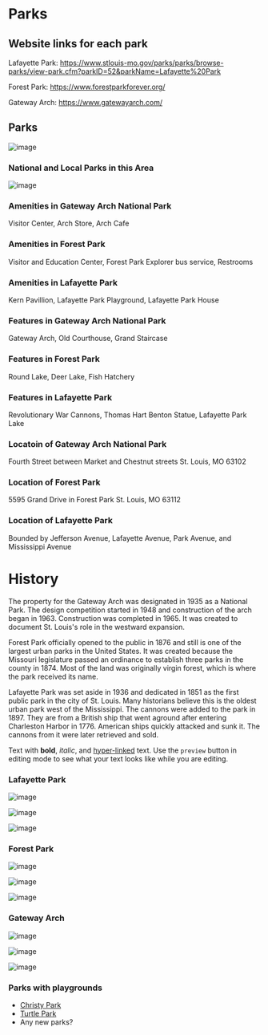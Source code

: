 # Parks

## Website links for each park

Lafayette Park: https://www.stlouis-mo.gov/parks/parks/browse-parks/view-park.cfm?parkID=52&parkName=Lafayette%20Park 

Forest Park: https://www.forestparkforever.org/

Gateway Arch: https://www.gatewayarch.com/

## Parks

![image](https://user-images.githubusercontent.com/75965120/193682607-ecd7c869-8da9-427f-a127-246768618126.png)


### National and Local Parks in this Area
![image](https://user-images.githubusercontent.com/52007089/194350417-7b0bcad5-8b6f-4b8f-b34f-d263bfdf9147.png)

### Amenities in Gateway Arch National Park
Visitor Center,
Arch Store,
Arch Cafe

### Amenities in Forest Park
Visitor and Education Center,
Forest Park Explorer bus service,
Restrooms

### Amenities in Lafayette Park
Kern Pavillion,
Lafayette Park Playground,
Lafayette Park House

### Features in Gateway Arch National Park
Gateway Arch,
Old Courthouse,
Grand Staircase

### Features in Forest Park
Round Lake,
Deer Lake,
Fish Hatchery

### Features in Lafayette Park
Revolutionary War Cannons,
Thomas Hart Benton Statue,
Lafayette Park Lake

### Locatoin of Gateway Arch National Park
Fourth Street between Market and Chestnut streets
St. Louis, MO 63102

### Location of Forest Park
5595 Grand Drive in Forest Park
St. Louis, MO 63112

### Location of Lafayette Park
Bounded by Jefferson Avenue, Lafayette Avenue, Park Avenue, and Mississippi Avenue

# History

The property for the Gateway Arch was designated in 1935 as a National Park. The design competition started in 1948 and construction of the arch began in 1963. Construction was completed in 1965. It was created to document St. Louis's role in the westward expansion.

Forest Park officially opened to the public in 1876 and still is one of the largest urban parks in the United States. It was created because the Missouri legislature passed an ordinance to establish three parks in the county in 1874. Most of the land was originally virgin forest, which is where the park received its name.

Lafayette Park was set aside in 1936 and dedicated in 1851 as the first public park in the city of St. Louis. Many historians believe this is the oldest urban park west of the Mississippi. The cannons were added to the park in 1897. They are from a British ship that went aground after entering Charleston Harbor in 1776. American ships quickly attacked and sunk it. The cannons from it were later retrieved and sold. 

Text with **bold**, _italic_, and [hyper-linked](https://ww2.amstat.org/meetings/wsds/2022/index.cfm) text. Use the `preview` button in editing mode to see what your text looks like while you are editing. 


### Lafayette Park


![image](https://user-images.githubusercontent.com/40151296/194354603-2bac07a4-d099-43d9-9612-f48c30aae100.png)

![image](https://user-images.githubusercontent.com/40151296/194354698-f98647d6-b4d3-47a3-bf16-596772105ae6.png)

![image](https://user-images.githubusercontent.com/40151296/194354752-f1d7cb77-1fd8-48a9-b8d1-dc1a5c6d30f9.png)


### Forest Park

![image](https://user-images.githubusercontent.com/40151296/194354912-322d18e2-758b-497f-b217-a84fea523983.png)

![image](https://user-images.githubusercontent.com/40151296/194354987-748aab12-994c-4637-8913-c94fb2de14e2.png)

![image](https://user-images.githubusercontent.com/40151296/194355069-174db14c-4555-4249-bf2c-c22cb1f1cb9a.png)


### Gateway Arch

![image](https://user-images.githubusercontent.com/40151296/194353276-1104f11a-2c89-438d-b4d4-95caaba8141f.png)

![image](https://user-images.githubusercontent.com/40151296/194353361-49ad62db-ea1e-461a-8b70-5db08f852f47.png)

![image](https://user-images.githubusercontent.com/40151296/194353425-9fb61147-9138-4512-9d30-e7ce2aa0ca0c.png)

### Parks with playgrounds

- [Christy Park](https://www.google.com/search?q=st%20missouri%20park%20playground&rlz=1C1OKWM_koUS854US854&oq=st+missouri+park+playgroun&aqs=chrome..69i57j69i64.8233j0j9&sourceid=chrome&ie=UTF-8&newwindow=1&tbs=lf:1,lf_ui:1&tbm=lcl&sxsrf=ALiCzsZknhApc4y18REv3oyYsU9IXryvvQ:1665068798447&rflfq=1&num=10&rldimm=7651417946548707710&lqi=ChtzdCBtaXNzb3VyaSBwYXJrIHBsYXlncm91bmRI4qC1iQRaKxACEAMYABgBGAIiG3N0IG1pc3NvdXJpIHBhcmsgcGxheWdyb3VuZCoCCAOSAQRwYXJrmgEkQ2hkRFNVaE5NRzluUzBWSlEwRm5TVVJMTXpneVltbEJSUkFCqgEXEAEqEyIPcGFyayBwbGF5Z3JvdW5kKADgAQA&phdesc=b_5vUkcCqmw&ved=2ahUKEwij7ofS8Mv6AhU_rokEHTgPAHsQvS56BAgGEAs&sa=X&rlst=f#rlfi=hd:;si:7651417946548707710,l,ChtzdCBtaXNzb3VyaSBwYXJrIHBsYXlncm91bmRI4qC1iQRaKxACEAMYABgBGAIiG3N0IG1pc3NvdXJpIHBhcmsgcGxheWdyb3VuZCoCCAOSAQRwYXJrmgEkQ2hkRFNVaE5NRzluUzBWSlEwRm5TVVJMTXpneVltbEJSUkFCqgEXEAEqEyIPcGFyayBwbGF5Z3JvdW5kKADgAQA,y,b_5vUkcCqmw;mv:[[38.7780778,-90.1900366],[38.5334917,-90.3103677]];tbs:lrf:!1m4!1u3!2m2!3m1!1e1!1m4!1u2!2m2!2m1!1e1!2m1!1e2!2m1!1e3!3sIAE,lf:1,lf_ui:1)
- [Turtle Park](https://www.google.com/search?q=st%20missouri%20park%20playground&rlz=1C1OKWM_koUS854US854&oq=st+missouri+park+playgroun&aqs=chrome..69i57j69i64.8233j0j9&sourceid=chrome&ie=UTF-8&newwindow=1&tbs=lf:1,lf_ui:1&tbm=lcl&sxsrf=ALiCzsZknhApc4y18REv3oyYsU9IXryvvQ:1665068798447&rflfq=1&num=10&rldimm=7651417946548707710&lqi=ChtzdCBtaXNzb3VyaSBwYXJrIHBsYXlncm91bmRI4qC1iQRaKxACEAMYABgBGAIiG3N0IG1pc3NvdXJpIHBhcmsgcGxheWdyb3VuZCoCCAOSAQRwYXJrmgEkQ2hkRFNVaE5NRzluUzBWSlEwRm5TVVJMTXpneVltbEJSUkFCqgEXEAEqEyIPcGFyayBwbGF5Z3JvdW5kKADgAQA&phdesc=b_5vUkcCqmw&ved=2ahUKEwij7ofS8Mv6AhU_rokEHTgPAHsQvS56BAgGEAs&sa=X&rlst=f#rlfi=hd:;si:5890726692510897447,l,ChtzdCBtaXNzb3VyaSBwYXJrIHBsYXlncm91bmRI08K3mYiwgIAIWisQAhADGAAYARgCIhtzdCBtaXNzb3VyaSBwYXJrIHBsYXlncm91bmQqAggDkgEEcGFya5oBJENoZERTVWhOTUc5blMwVkpRMEZuU1VSWGExazNXamRSUlJBQqoBFxABKhMiD3BhcmsgcGxheWdyb3VuZCgA4AEA,y,jfWp7kUWGzs;mv:[[38.7780778,-90.1900366],[38.5334917,-90.3103677]])
- Any new parks?

